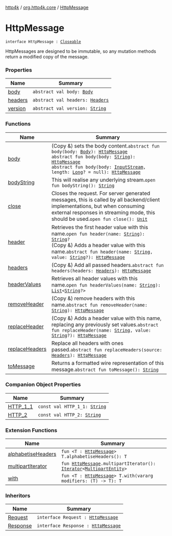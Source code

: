 [http4k](../../index.md) / [org.http4k.core](../index.md) / [HttpMessage](./index.md)

# HttpMessage

`interface HttpMessage : `[`Closeable`](https://docs.oracle.com/javase/9/docs/api/java/io/Closeable.html)

HttpMessages are designed to be immutable, so any mutation methods return a modified copy of the message.

### Properties

| Name | Summary |
|---|---|
| [body](body.md) | `abstract val body: `[`Body`](../-body/index.md) |
| [headers](headers.md) | `abstract val headers: `[`Headers`](../-headers.md) |
| [version](version.md) | `abstract val version: `[`String`](https://kotlinlang.org/api/latest/jvm/stdlib/kotlin/-string/index.html) |

### Functions

| Name | Summary |
|---|---|
| [body](body.md) | (Copy &amp;) sets the body content.`abstract fun body(body: `[`Body`](../-body/index.md)`): `[`HttpMessage`](./index.md)<br>`abstract fun body(body: `[`String`](https://kotlinlang.org/api/latest/jvm/stdlib/kotlin/-string/index.html)`): `[`HttpMessage`](./index.md)<br>`abstract fun body(body: `[`InputStream`](https://docs.oracle.com/javase/9/docs/api/java/io/InputStream.html)`, length: `[`Long`](https://kotlinlang.org/api/latest/jvm/stdlib/kotlin/-long/index.html)`? = null): `[`HttpMessage`](./index.md) |
| [bodyString](body-string.md) | This will realise any underlying stream.`open fun bodyString(): `[`String`](https://kotlinlang.org/api/latest/jvm/stdlib/kotlin/-string/index.html) |
| [close](close.md) | Closes the request. For server generated messages, this is called by all backend/client implementations, but when consuming external responses in streaming mode, this should be used.`open fun close(): `[`Unit`](https://kotlinlang.org/api/latest/jvm/stdlib/kotlin/-unit/index.html) |
| [header](header.md) | Retrieves the first header value with this name.`open fun header(name: `[`String`](https://kotlinlang.org/api/latest/jvm/stdlib/kotlin/-string/index.html)`): `[`String`](https://kotlinlang.org/api/latest/jvm/stdlib/kotlin/-string/index.html)`?`<br>(Copy &amp;) Adds a header value with this name.`abstract fun header(name: `[`String`](https://kotlinlang.org/api/latest/jvm/stdlib/kotlin/-string/index.html)`, value: `[`String`](https://kotlinlang.org/api/latest/jvm/stdlib/kotlin/-string/index.html)`?): `[`HttpMessage`](./index.md) |
| [headers](headers.md) | (Copy &amp;) Add all passed headers.`abstract fun headers(headers: `[`Headers`](../-headers.md)`): `[`HttpMessage`](./index.md) |
| [headerValues](header-values.md) | Retrieves all header values with this name.`open fun headerValues(name: `[`String`](https://kotlinlang.org/api/latest/jvm/stdlib/kotlin/-string/index.html)`): `[`List`](https://kotlinlang.org/api/latest/jvm/stdlib/kotlin.collections/-list/index.html)`<`[`String`](https://kotlinlang.org/api/latest/jvm/stdlib/kotlin/-string/index.html)`?>` |
| [removeHeader](remove-header.md) | (Copy &amp;) remove headers with this name.`abstract fun removeHeader(name: `[`String`](https://kotlinlang.org/api/latest/jvm/stdlib/kotlin/-string/index.html)`): `[`HttpMessage`](./index.md) |
| [replaceHeader](replace-header.md) | (Copy &amp;) Adds a header value with this name, replacing any previously set values.`abstract fun replaceHeader(name: `[`String`](https://kotlinlang.org/api/latest/jvm/stdlib/kotlin/-string/index.html)`, value: `[`String`](https://kotlinlang.org/api/latest/jvm/stdlib/kotlin/-string/index.html)`?): `[`HttpMessage`](./index.md) |
| [replaceHeaders](replace-headers.md) | Replace all headers with ones passed.`abstract fun replaceHeaders(source: `[`Headers`](../-headers.md)`): `[`HttpMessage`](./index.md) |
| [toMessage](to-message.md) | Returns a formatted wire representation of this message.`abstract fun toMessage(): `[`String`](https://kotlinlang.org/api/latest/jvm/stdlib/kotlin/-string/index.html) |

### Companion Object Properties

| Name | Summary |
|---|---|
| [HTTP_1_1](-h-t-t-p_1_1.md) | `const val HTTP_1_1: `[`String`](https://kotlinlang.org/api/latest/jvm/stdlib/kotlin/-string/index.html) |
| [HTTP_2](-h-t-t-p_2.md) | `const val HTTP_2: `[`String`](https://kotlinlang.org/api/latest/jvm/stdlib/kotlin/-string/index.html) |

### Extension Functions

| Name | Summary |
|---|---|
| [alphabetiseHeaders](../alphabetise-headers.md) | `fun <T : `[`HttpMessage`](./index.md)`> T.alphabetiseHeaders(): T` |
| [multipartIterator](../multipart-iterator.md) | `fun `[`HttpMessage`](./index.md)`.multipartIterator(): `[`Iterator`](https://kotlinlang.org/api/latest/jvm/stdlib/kotlin.collections/-iterator/index.html)`<`[`MultipartEntity`](../-multipart-entity/index.md)`>` |
| [with](../with.md) | `fun <T : `[`HttpMessage`](./index.md)`> T.with(vararg modifiers: (T) -> T): T` |

### Inheritors

| Name | Summary |
|---|---|
| [Request](../-request/index.md) | `interface Request : `[`HttpMessage`](./index.md) |
| [Response](../-response/index.md) | `interface Response : `[`HttpMessage`](./index.md) |
